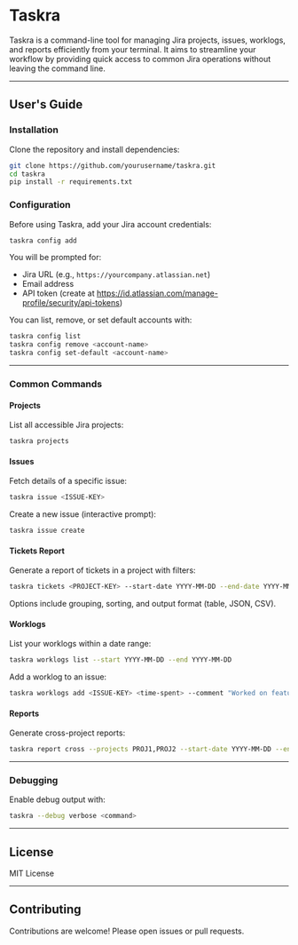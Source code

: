 # Taskra

Taskra is a command-line tool for managing Jira projects, issues, worklogs, and reports efficiently from your terminal. It aims to streamline your workflow by providing quick access to common Jira operations without leaving the command line.

---

## User's Guide

### Installation

Clone the repository and install dependencies:

```bash
git clone https://github.com/yourusername/taskra.git
cd taskra
pip install -r requirements.txt
```

### Configuration

Before using Taskra, add your Jira account credentials:

```bash
taskra config add
```

You will be prompted for:

- Jira URL (e.g., `https://yourcompany.atlassian.net`)
- Email address
- API token (create at https://id.atlassian.com/manage-profile/security/api-tokens)

You can list, remove, or set default accounts with:

```bash
taskra config list
taskra config remove <account-name>
taskra config set-default <account-name>
```

---

### Common Commands

#### Projects

List all accessible Jira projects:

```bash
taskra projects
```

#### Issues

Fetch details of a specific issue:

```bash
taskra issue <ISSUE-KEY>
```

Create a new issue (interactive prompt):

```bash
taskra issue create
```

#### Tickets Report

Generate a report of tickets in a project with filters:

```bash
taskra tickets <PROJECT-KEY> --start-date YYYY-MM-DD --end-date YYYY-MM-DD --status "In Progress" --assignee "john.doe"
```

Options include grouping, sorting, and output format (table, JSON, CSV).

#### Worklogs

List your worklogs within a date range:

```bash
taskra worklogs list --start YYYY-MM-DD --end YYYY-MM-DD
```

Add a worklog to an issue:

```bash
taskra worklogs add <ISSUE-KEY> <time-spent> --comment "Worked on feature X"
```

#### Reports

Generate cross-project reports:

```bash
taskra report cross --projects PROJ1,PROJ2 --start-date YYYY-MM-DD --end-date YYYY-MM-DD
```

---

### Debugging

Enable debug output with:

```bash
taskra --debug verbose <command>
```

---

## License

MIT License

---

## Contributing

Contributions are welcome! Please open issues or pull requests.


